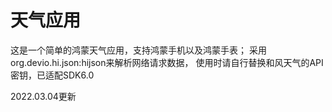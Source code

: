 # 天气应用

这是一个简单的鸿蒙天气应用，支持鸿蒙手机以及鸿蒙手表； 采用org.devio.hi.json:hijson来解析网络请求数据， 使用时请自行替换和风天气的API密钥，已适配SDK6.0

2022.03.04更新